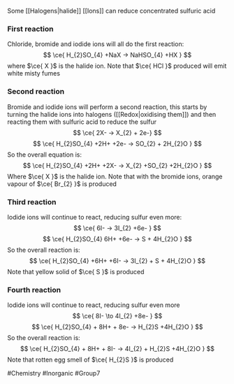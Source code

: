 Some [[Halogens|halide]] [[Ions]] can reduce concentrated sulfuric acid
### First reaction
Chloride, bromide and iodide ions will all do the first reaction:
$$
\ce{ H_{2}SO_{4} +NaX -> NaHSO_{4} +HX }
$$
where $\ce{ X }$ is the halide ion. Note that $\ce{ HCl }$ produced will emit white misty fumes
### Second reaction
Bromide and iodide ions will perform a second reaction, this starts by turning the halide ions into halogens ([[Redox|oxidising them]]) and then reacting them with sulfuric acid to reduce the sulfur
$$
\ce{ 2X- -> X_{2} + 2e-}
$$
$$
\ce{ H_{2}SO_{4} +2H+ +2e- -> SO_{2} + 2H_{2}O }
$$
So the overall equation is:
$$
\ce{ H_{2}SO_{4} +2H+ +2X- -> X_{2} +SO_{2} +2H_{2}O }
$$
Where $\ce{ X }$ is the halide ion. Note that with the bromide ions, orange vapour of $\ce{ Br_{2} }$ is produced

### Third reaction
Iodide ions will continue to react, reducing sulfur even more:
$$
\ce{ 6I- -> 3I_{2} +6e- }
$$
$$
\ce{ H_{2}SO_{4} 6H+ +6e- -> S + 4H_{2}O }
$$
So the overall reaction is:
$$
\ce{ H_{2}SO_{4} +6H+ +6I- -> 3I_{2} + S + 4H_{2}O }
$$
Note that yellow solid of $\ce{ S }$ is produced
### Fourth reaction
Iodide ions will continue to react, reducing sulfur even more
$$
\ce{ 8I- \to 4I_{2} +8e- }
$$
$$
\ce{ H_{2}SO_{4} + 8H+ + 8e- -> H_{2}S +4H_{2}O }
$$
So the overall reaction is:
$$
\ce{ H_{2}SO_{4} + 8H+ + 8I- -> 4I_{2} + H_{2}S +4H_{2}O }
$$
Note that rotten egg smell of $\ce{ H_{2}S }$ is produced

#Chemistry #Inorganic #Group7 